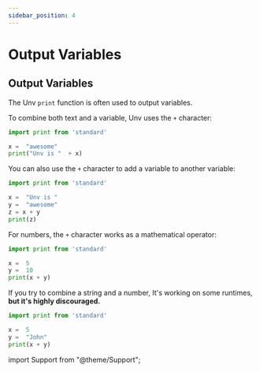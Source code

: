 ```yaml
---
sidebar_position: 4
---
```


# Output Variables

## Output Variables

The Unv `print` function is often used to output variables.

To combine both text and a variable, Unv uses the `+` character:

```py
import print from 'standard'

x =  "awesome"
print("Unv is "  + x)
```

You can also use the `+` character to add a variable to another variable:

```py
import print from 'standard'

x =  "Unv is "
y =  "awesome"
z = x + y
print(z)
```

For numbers, the `+` character works as a mathematical operator:

```py
import print from 'standard'

x =  5
y =  10
print(x + y)
```

If you try to combine a string and a number, It's working on some runtimes, **but it's highly discouraged.**

```py
import print from 'standard'

x =  5
y =  "John"
print(x + y)
```

import Support from "@theme/Support";

<Support py js/>
